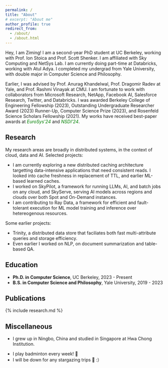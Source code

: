 ```yaml
---
permalink: /
title: "About" 
# excerpt: "About me"
author_profile: true
redirect_from: 
  - /about/
  - /about.html
---
```


<style>
a {text-decoration: none;}
</style>

<!-- ## Hey there <img src="https://media.giphy.com/media/hvRJCLFzcasrR4ia7z/giphy.gif" width="25px"> -->

Hey, I am Ziming! I am a second-year PhD student at UC Berkeley, working with Prof. <a style="text-decoration:none" href="https://people.eecs.berkeley.edu/~istoica/" target="_blank">Ion Stoica</a> and Prof. <a style="text-decoration:none" href="https://www2.eecs.berkeley.edu/Faculty/Homepages/shenker.html" target="_blank">Scott Shenker</a>. I am affiliated with <a style="text-decoration:none" href="https://sky.cs.berkeley.edu" target="_blank">Sky Computing</a> and <a style="text-decoration:none" href="http://netsys.cs.berkeley.edu" target="_blank">NetSys</a> Lab. I am currently doing part-time at Databricks, working with <a style="text-decoration:none" href="https://scholar.google.com/citations?user=yYtLjp8AAAAJ&hl=en" target="_blank">Atul Adya</a>. I completed my undergrad from Yale University, with double major in Computer Science and Philosophy. 

Earlier, I was advised by Prof. <a style="text-decoration:none" href="https://www.anuragkhandelwal.com/" target="_blank">Anurag Khandelwal</a>, Prof. <a style="text-decoration:none" href="http://www.cs.yale.edu/homes/radev/" target="_blank"> Dragomir Radev</a> at Yale, and Prof. <a style="text-decoration:none" href="http://www.cs.cmu.edu/~rvinayak/" target="_blank">Rashmi Vinayak</a> at CMU. I am fortunate to work with collaborators from Microsoft Research, NetApp, Facebook AI, Salesforce Research, Twitter, and Databricks. I was awarded <a style="text-decoration:none" href="https://grad.berkeley.edu/financial/options-for-financial-support/fellowships/" target="_blank"> Berkeley College of Engineering Fellowship</a> (2023), <a style="text-decoration:none" href="https://cra.org/2023-outstanding-undergraduate-researcher-award-recipients/" target="_blank"> Outstanding Undergraduate Researcher Award</a> (2023) Runner-Up, <a style="text-decoration:none" href="https://seas.yale.edu/news-events/news/congratulations-seas-class-2023" target="_blank">Computer Science Prize</a> (2023), and <a style="text-decoration:none" href="https://science.yalecollege.yale.edu/yale-undergraduate-research/fellowship-grants/yale-college-deans-research-fellowship" target="_blank">Rosenfeld Science Scholars Fellowship</a> (2021). My works have received best-paper awards at <span style="color:green; font-style:italic">EuroSys'24</span> and <span style="color:green; font-style:italic">NSDI'24</span>. 

## Research

My research areas are broadly in distributed systems, in the context of cloud, data and AI. Selected projects: 

* I am currently exploring a new distributed caching architecture targetting data-intensive applications that need consistent reads. I looked into cache <a style="text-decoration:none" href="https://dl.acm.org/doi/10.1145/3696348.3696858" target="_blank">freshness</a> in replacement of TTL, and earlier ML-based <a style="text-decoration:none" href="https://www.usenix.org/conference/fast23/presentation/yang-juncheng" target="_blank">learned caches</a>. 
* I worked on <a style="text-decoration:none" href="https://github.com/skypilot-org/skypilot" target="_blank">SkyPilot</a>, a framework for running LLMs, AI, and batch jobs on any cloud, and <a style="text-decoration:none" href="https://arxiv.org/pdf/2411.01438" target="_blank">SkyServe</a>, serving AI models across regions and clouds over both Spot and On-Demand instances.
* I am contributing to <a style="text-decoration:none" href="https://docs.ray.io/en/latest/data/data.html" target="_blank">Ray Data</a>, a framework for efficient and fault-tolerant execution for ML model training and inference over hetereogenous resources. 

Some earlier projects:
* <a style="text-decoration:none" href="https://dl.acm.org/doi/10.1145/3627703.3650072" target="_blank">Trinity</a>, a distributed data store that faciliates both fast multi-attribute queries and storage efficiency.
* Even earlier I worked on NLP, on <a style="text-decoration:none" href="https://aclanthology.org/2022.acl-long.118/" target="_blank">document summarization</a> and <a style="text-decoration:none" href="https://aclanthology.org/2022.tacl-1.3/" target="_blank">table-based QA</a>. 

<!-- I am broadly interested in <span style="color:green; font-style:italic">Computer Systems</span>.  -->

<!--## Research

I am broadly interested in computer systems and networks. -->
  
<!-- ## News

\[2022.12\] Awarded 2023 <a style="text-decoration:none" href="https://cra.org/2023-outstanding-undergraduate-researcher-award-recipients/" target="_blank"> Outstanding Undergraduate Researcher Award</a> Runner-Up!\
\[2022.12\] *GL-Cache* accepted at FAST 2023!\
\[2022.4\] One paper accepted at NAACL 2022!\
\[2022.2\] _DYLE_ and _Summ<sup>N</sup>_ accepted at ACL 2022!\
\[2021.5\] _FetaQA_ accepted at TACL 2022!\
\[2019.9\] Started undergraduate study at Yale!\
\[2019.5\] Graduated from Hwa Chong Institution, Singapore!\
\[2019.4\] Two papers accepted at Separation and Purification Technology -->

## Education

* **Ph.D. in Computer Science**, UC Berkeley, 2023 - Present
* **B.S. in Computer Science and Philosophy**, Yale University, 2019 - 2023

## Publications

{% include research.md %}

<!-- For a full list of publications, please see <a style="text-decoration:none" href="https://scholar.google.com/citations?user=ycaUmLkAAAAJ&hl=en" target="_blank">Google Scholar</a>. -->


## Miscellaneous
* I grew up in Ningbo, China and studied in Singapore at Hwa Chong Institution.
<!-- * For philosophy, I am mostly interested in logics and philosophy of language. -->
* I play badminton every week! 🏸
* I will be down for any <a style="text-decoration:none" href="https://maoziming.github.io/astrophotography/"> stargazing</a> trips 🔭 :）